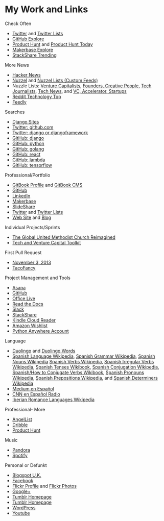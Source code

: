 # My Work and Links

Check Often
*   [Twitter](https://twitter.com/KatiMichel) and [Twitter Lists](https://twitter.com/KatiMichel/lists)
*   [GitHub Explore](https://github.com/explore)
*   [Product Hunt](https://www.producthunt.com) and [Product Hunt Today](http://ph.needles.me)
*   [Makerbase Explore](https://makerba.se/explore)
*   [StackShare Trending](http://stackshare.io/trending/tools) 

More News
*   [Hacker News](https://news.ycombinator.com)
*   [Nuzzel](nuzzel.com/KatiMichel) and [Nuzzel Lists (Custom Feeds)](http://nuzzel.com/KatiMichel/customfeeds)
*   Nuzzle Lists: [Venture Capitalists](http://nuzzel.com/KatiMichel/venture-capitalists), [Founders, Creative People](http://nuzzel.com/KatiMichel/founders-creative-people), [Tech Journalists](http://nuzzel.com/katimichel/tech-journalists), [Tech News](http://nuzzel.com/katimichel/tech-news), and [VC, Accelerator, Startups](http://nuzzel.com/katimichel/vc-accelerator-startups)
*   [Reddit Technology Top](https://www.reddit.com/r/technology/top)
*   [Feedly](https://feedly.com)

Searches
*   [Django Sites](https://www.djangosites.org)
*   [Twitter: github.com](https://twitter.com/search?q=github.com&src=typd)
*   [Twitter: django or djangoframework](https://twitter.com/search?src=typd&q=django%20OR%20djangoframework)
*   [GitHub: django](https://github.com/search?utf8=%E2%9C%93&q=django)
*   [GitHub: python](https://github.com/search?utf8=%E2%9C%93&q=python)
*   [GitHub: golang](https://github.com/search?utf8=%E2%9C%93&q=golang)
*   [GitHub: react](https://github.com/search?utf8=%E2%9C%93&q=react)
*   [GitHub: lambda](https://github.com/search?utf8=%E2%9C%93&q=lambda)
*   [GitHub: tensorflow](https://github.com/search?utf8=%E2%9C%93&q=tensorflow)

Professional/Portfolio
*   [GitBook Profile](http://katherinemichel.gitbooks.io) and [GitBook CMS](https://www.gitbook.com/book/katherinemichel)
*   [GitHub](https://github.com/KatherineMichel)
*   [LinkedIn](http://www.linkedin.com/in/katherinemichel)
*   [Makerbase](https://makerba.se/m/0hibu8/katimichel)
*   [SlideShare](http://www.slideshare.net/KatiMichel)
*   [Twitter](https://twitter.com/KatiMichel) and [Twitter Lists](https://twitter.com/KatiMichel/lists)
*   [Web Site](http://katherinemichel.github.io) and [Blog](http://katherinemichel.github.io/blog) 

Individual Projects/Sprints
*   [The Global United Methodist Church Reimagined](https://www.gitbook.com/book/katherinemichel/the-global-united-methodist-church-reimagined/details)
*   [Tech and Venture Capital Toolkit](https://github.com/KatherineMichel/tech-and-venture-capital-toolkit)

First Pull Request
*   [November 3, 2013](https://github.com/sinker/tacofancy/pull/44)
*   [TacoFancy](https://github.com/sinker/tacofancy)

Project Management and Tools
*   [Asana](https://app.asana.com/0/31099737955561/31099737955561)
*   [GitHub](https://github.com/KatherineMichel) 
*   [Office Live](https://office.live.com)
*   [Read the Docs](https://readthedocs.org/profiles/KatherineMichel)
*   [Slack](https://katherinemichel.slack.com)
*   [StackShare](http://stackshare.io/KatherineMichel)
*   [Kindle Cloud Reader](https://read.amazon.com)
*   [Amazon Wishlist](http://www.amazon.com/gp/registry/wishlist)
*   [Python Anywhere Account](https://www.pythonanywhere.com/user/katherinemichel/consoles)

Language
*   [Duolingo](https://www.duolingo.com/KatherineMichel) and [Duolingo Words](https://www.duolingo.com/words)
*   [Spanish Language Wikipedia](https://en.wikipedia.org/wiki/Spanish_language), [Spanish Grammar Wikipedia](https://en.wikipedia.org/wiki/Spanish_grammar), [Spanish Nouns Wikipedia](https://en.wikipedia.org/wiki/Spanish_nouns) [Spanish Verbs Wikipedia](https://en.wikipedia.org/wiki/Spanish_verbs), [Spanish Irregular Verbs Wikipedia](https://en.wikipedia.org/wiki/Spanish_irregular_verbs), [Spanish Tenses Wikibook](https://en.wikibooks.org/wiki/Spanish/Tenses), [Spanish Conjugation Wikipedia](https://en.wikipedia.org/wiki/Spanish_conjugation), [Spanish/How to Conjugate Verbs Wikibook](https://en.wikipedia.org/wiki/Spanish_adjectives), [Spanish Pronouns Wikipedia](https://en.wikipedia.org/wiki/Spanish_pronouns), [Spanish Prepositions Wikipedia](https://en.wikipedia.org/wiki/Spanish_prepositions), and [Spanish Determiners Wikipedia](https://en.wikipedia.org/wiki/Spanish_determiners)
*   [Medium en Español](https://medium.com/espanol)
*   [CNN en Español Radio](http://cnnespanol.cnn.com/radio/en-vivo)
*   [Iberian Romance Languages Wikipedia](https://en.wikipedia.org/wiki/Iberian_Romance_languages)

Professional- More
*   [AngelList](https://angel.co/katimichel)
*   [Dribble](https://dribbble.com/KatherineMichel)
*   [Product Hunt](http://www.producthunt.com/katimichel)

Music
*   [Pandora](http://www.pandora.com/profile/kthrnmichel)
*   [Spotify](http://open.spotify.com/user/1111062770) 

Personal or Defunkt
*   [Blogspot U.K.](http://katherinemichel.blogspot.co.uk) 
*   [Facebook](https://facebook.com/katherine.michel.5) 
*   [Flickr Profile](https://www.flickr.com/people/katherinemichel) and [Flickr Photos](https://www.flickr.com/photos/katherinemichel)
*   [Google+](https://plus.google.com/u/0/112490330070859885485)
*   [Tumblr Homepage](http://katimichel.tumblr.com) 
*   [Tumblr Homepage](http://katherineeileenmichel.tumblr.com)
*   [WordPress](https://katherinemichel.wordpress.com)
*   [Youtube](http://www.youtube.com/user/KatiEileen1)

